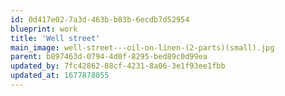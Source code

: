 ```yaml
---
id: 0d417e02-7a3d-463b-b83b-6ecdb7d52954
blueprint: work
title: 'Well street'
main_image: well-street---oil-on-linen-(2-parts)(small).jpg
parent: b897463d-0794-4d0f-8295-bed89c0d99ea
updated_by: 7fc42862-88cf-4231-8a06-3e1f93ee1fbb
updated_at: 1677878055
---
```

